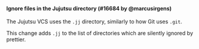 #### Ignore files in the Jujutsu directory (#16684 by @marcusirgens)

The Jujutsu VCS uses the `.jj` directory, similarly to how Git uses `.git`.

This change adds `.jj` to the list of directories which are silently ignored by prettier.
